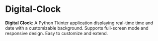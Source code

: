 # Digital-Clock
**Digital Clock**: A Python Tkinter application displaying real-time time and date with a customizable background. Supports full-screen mode and responsive design. Easy to customize and extend.
